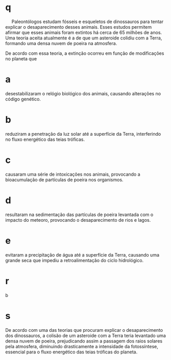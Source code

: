 # q
     Paleontólogos estudam fósseis e esqueletos de dinossauros para tentar explicar o desaparecimento desses animais. Esses estudos permitem afirmar que esses animais foram extintos há cerca de 65 milhões de anos. Uma teoria aceita atualmente é a de que um asteroide colidiu com a Terra, formando uma densa nuvem de poeira na atmosfera.

De acordo com essa teoria, a extinção ocorreu em função de modificações no planeta que

# a
desestabilizaram o relógio biológico dos animais, causando alterações no código genético.

# b
reduziram a penetração da luz solar até a superfície da Terra, interferindo no fluxo energético das teias tróficas.

# c
causaram uma série de intoxicações nos animais, provocando a bioacumulação de partículas de poeira nos organismos.

# d
resultaram na sedimentação das partículas de poeira levantada com o impacto do meteoro, provocando o desaparecimento de rios e lagos.

# e
evitaram a precipitação de água até a superfície da Terra, causando uma grande seca que impediu a retroalimentação do ciclo hidrológico.

# r
b

# s
De acordo com uma das teorias que procuram explicar o desaparecimento dos dinossauros, a colisão de um asteroide com a Terra teria levantado uma densa nuvem de poeira, prejudicando assim a passagem dos raios solares pela atmosfera, diminuindo drasticamente a intensidade da fotossíntese, essencial para o fluxo energético das teias tróficas do planeta.
